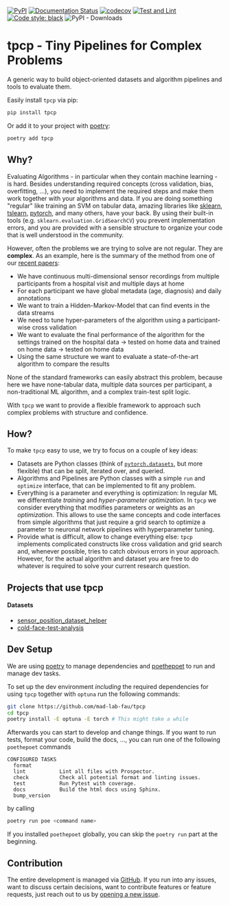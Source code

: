 [![PyPI](https://img.shields.io/pypi/v/tpcp)](https://pypi.org/project/tpcp/)
[![Documentation Status](https://readthedocs.org/projects/tpcp/badge/?version=latest)](https://tpcp.readthedocs.io/en/latest/?badge=latest)
[![codecov](https://codecov.io/gh/mad-lab-fau/tpcp/branch/main/graph/badge.svg?token=ZNVT5LNYHO)](https://codecov.io/gh/mad-lab-fau/tpcp)
[![Test and Lint](https://github.com/mad-lab-fau/tpcp/actions/workflows/test-and-lint.yml/badge.svg?branch=main)](https://github.com/mad-lab-fau/tpcp/actions/workflows/test-and-lint.yml)
[![Code style: black](https://img.shields.io/badge/code%20style-black-000000.svg)](https://github.com/psf/black)
![PyPI - Downloads](https://img.shields.io/pypi/dm/tpcp)

# tpcp - Tiny Pipelines for Complex Problems

A generic way to build object-oriented datasets and algorithm pipelines and tools to evaluate them.

Easily install `tpcp` via pip:
```bash
pip install tpcp
```

Or add it to your project with [poetry](https://python-poetry.org/):
```bash
poetry add tpcp
```

## Why?

Evaluating Algorithms - in particular when they contain machine learning - is hard.
Besides understanding required concepts (cross validation, bias, overfitting, ...), you need to implement the required 
steps and make them work together with your algorithms and data.
If you are doing something "regular" like training an SVM on tabular data, amazing libraries like [sklearn](https://scikit-learn.org), 
[tslearn](https://github.com/tslearn-team/tslearn), [pytorch](https://pytorch.org), and many others, have your back.
By using their built-in tools (e.g. `sklearn.evaluation.GridSearchCV`) you prevent implementation errors, and you are
provided with a sensible structure to organize your code that is well understood in the community.

However, often the problems we are trying to solve are not regular.
They are **complex**.
As an example, here is the summary of the method from one of our [recent papers](https://jneuroengrehab.biomedcentral.com/articles/10.1186/s12984-021-00883-7):
- We have continuous multi-dimensional sensor recordings from multiple participants from a hospital visit and multiple days at home
- For each participant we have global metadata (age, diagnosis) and daily annotations
- We want to train a Hidden-Markov-Model that can find events in the data streams
- We need to tune hyper-parameters of the algorithm using a participant-wise cross validation
- We want to evaluate the final performance of the algorithm for the settings trained on the hospital data -> tested on home data and trained on home data -> tested on home data
- Using the same structure we want to evaluate a state-of-the-art algorithm to compare the results

None of the standard frameworks can easily abstract this problem, because here we have none-tabular data, multiple data 
sources per participant, a non-traditional ML algorithm, and a complex train-test split logic.

With `tpcp` we want to provide a flexible framework to approach such complex problems with structure and confidence.

## How?

To make `tpcp` easy to use, we try to focus on a couple of key ideas:

- Datasets are Python classes (think of [`pytorch.datasets`](https://pytorch.org/tutorials/beginner/basics/data_tutorial.html), but more flexible) that can be split, iterated over, and queried.
- Algorithms and Pipelines are Python classes with a simple `run` and `optimize` interface, that can be implemented to fit any problem.
- Everything is a parameter and everything is optimization: In regular ML we differentiate *training* and *hyper-parameter optimization*.
  In `tpcp` we consider everything that modifies parameters or weights as an *optimization*.
  This allows to use the same concepts and code interfaces from simple algorithms that just require a grid search to optimize a parameter to neuronal network pipelines with hyperparameter tuning.
- Provide what is difficult, allow to change everything else:
  `tpcp` implements complicated constructs like cross validation and grid search and, whenever possible, tries to catch obvious errors in your approach.
  However, for the actual algorithm and dataset you are free to do whatever is required to solve your current research question.

## Projects that use tpcp

#### Datasets

- [sensor_position_dataset_helper](https://github.com/mad-lab-fau/sensor_position_dataset_helper/blob/master/sensor_position_dataset_helper/tpcp_dataset.py)
- [cold-face-test-analysis](https://github.com/mad-lab-fau/cft-analysis/tree/main/cft_analysis/datasets)

## Dev Setup

We are using [poetry](https://python-poetry.org/) to manage dependencies and 
[poethepoet](https://github.com/nat-n/poethepoet) to run and manage dev tasks.

To set up the dev environment *including* the required dependencies for using `tpcp` together with `optuna` 
run the following commands: 
```bash
git clone https://github.com/mad-lab-fau/tpcp
cd tpcp
poetry install -E optuna -E torch # This might take a while
```


Afterwards you can start to develop and change things.
If you want to run tests, format your code, build the docs, ..., you can run one of the following `poethepoet` commands

```
CONFIGURED TASKS
  format         
  lint           Lint all files with Prospector.
  check          Check all potential format and linting issues.
  test           Run Pytest with coverage.
  docs           Build the html docs using Sphinx.
  bump_version   
```

by calling

```bash
poetry run poe <command name>
````

If you installed `poethepoet` globally, you can skip the `poetry run` part at the beginning.

## Contribution

The entire development is managed via [GitHub](https://github.com/mad-lab-fau/tpcp).
If you run into any issues, want to discuss certain decisions, want to contribute features or feature requests, just 
reach out to us by [opening a new issue](https://github.com/mad-lab-fau/tpcp/issues/new/choose).
